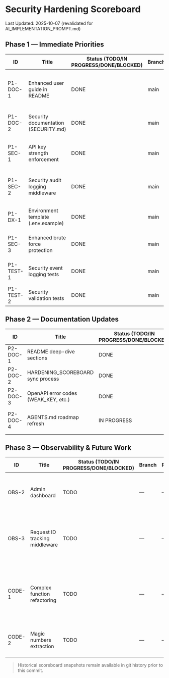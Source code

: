 <!-- markdownlint-disable -->

# Security Hardening Scoreboard

Last Updated: 2025-10-07 (revalidated for AI_IMPLEMENTATION_PROMPT.md)

## Phase 1 — Immediate Priorities

| ID        | Title                               | Status (TODO/IN PROGRESS/DONE/BLOCKED) | Branch | PR | Evidence (CI/logs/coverage) | Notes |
|-----------|-------------------------------------|----------------------------------------|--------|----|-----------------------------|-------|
| P1-DOC-1  | Enhanced user guide in README       | DONE                                   | main   | —  | README.md §Getting Started, API Key Setup, Troubleshooting | Step-by-step onboarding, troubleshooting, and usage examples adapted from audit Section 6. |
| P1-DOC-2  | Security documentation (SECURITY.md) | DONE                                   | main   | —  | docs/SECURITY.md (API key policy, incident response) | Includes structured logging reference and configuration table. |
| P1-SEC-1  | API key strength enforcement         | DONE                                   | main   | —  | server/middleware/validation.js; shared/apiKey.js; server/__tests__/api_errors.test.js | Zod schema enforces min length + character classes, mirrored in shared evaluator and tests. |
| P1-SEC-2  | Security audit logging middleware    | DONE                                   | main   | —  | server/middleware/auditLog.js; server/__tests__/audit_log.test.js | req.auditLog emits structured events (auth_success/failed, key_rotated, weak_key_rejected). |
| P1-DX-1   | Environment template (.env.example)  | DONE                                   | main   | —  | .env.example; README.md environment configuration section | Template grouped by category with safe defaults and README guidance. |
| P1-SEC-3  | Enhanced brute force protection      | DONE                                   | main   | —  | server/middleware/bruteForce.js; server/__tests__/bruteForce.test.js | Progressive lockouts configurable via BRUTE_FORCE_* variables. |
| P1-TEST-1 | Security event logging tests         | DONE                                   | main   | —  | server/__tests__/audit_log.test.js | Ensures weak-key rejection and auth failure events are logged. |
| P1-TEST-2 | Security validation tests            | DONE                                   | main   | —  | server/__tests__/api_errors.test.js; server/__tests__/api_validation.test.js | Covers weak key errors and schema enforcement. |

## Phase 2 — Documentation Updates

| ID        | Title                                  | Status (TODO/IN PROGRESS/DONE/BLOCKED) | Branch | PR | Evidence (CI/logs/coverage) | Notes |
|-----------|----------------------------------------|----------------------------------------|--------|----|-----------------------------|-------|
| P2-DOC-1  | README deep-dive sections              | DONE                                   | main   | —  | README.md (Usage Examples, Monitoring, CI, Known Limitations) | Adds usage walkthroughs, troubleshooting, and operational guidance. |
| P2-DOC-2  | HARDENING_SCOREBOARD sync process      | DONE                                   | main   | —  | docs/HARDENING_SCOREBOARD.md (this file) | Status verified against AI_IMPLEMENTATION_PROMPT.md. |
| P2-DOC-3  | OpenAPI error codes (WEAK_KEY, etc.)   | DONE                                   | main   | —  | docs/openapi.yaml (WEAK_KEY examples, ErrorResponse schema) | 400/401/403/429 now document error payloads and security requirements. |
| P2-DOC-4  | AGENTS.md roadmap refresh              | IN PROGRESS                           | docs/p2-doc-4-agents-roadmap | —      | AGENTS.md §4.4 roadmap snapshot | Refreshed alongside docs/openapi.yaml; keep README + scoreboard in sync within the same PR. |

## Phase 3 — Observability & Future Work

| ID        | Title                         | Status (TODO/IN PROGRESS/DONE/BLOCKED) | Branch | PR | Evidence (CI/logs/coverage) | Notes |
|-----------|-------------------------------|----------------------------------------|--------|----|-----------------------------|-------|
| OBS-2     | Admin dashboard               | TODO                                   | —      | —  | —                           | No admin UI/route implemented; remains follow-up item. |
| OBS-3     | Request ID tracking middleware | TODO                                   | —      | —  | —                           | req.id currently depends on Express defaults; needs explicit middleware for tracing. |
| CODE-1    | Complex function refactoring   | TODO                                   | —      | —  | —                           | Large handlers (e.g., server/app.js) still exceed preferred complexity; refactor pending. |
| CODE-2    | Magic numbers extraction       | TODO                                   | —      | —  | —                           | Audit flagged configuration constants that still live inline. |

> Historical scoreboard snapshots remain available in git history prior to this commit.
